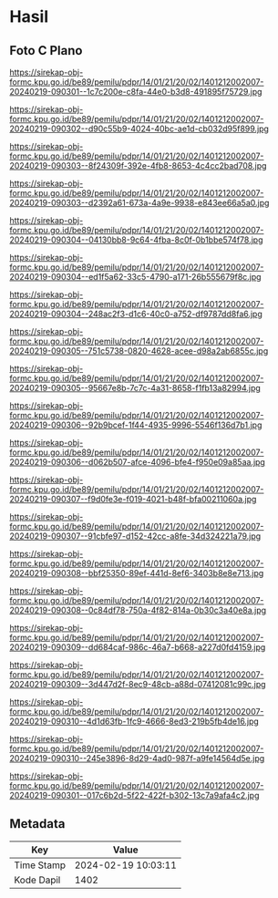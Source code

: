 # Hasil

## Foto C Plano

https://sirekap-obj-formc.kpu.go.id/be89/pemilu/pdpr/14/01/21/20/02/1401212002007-20240219-090301--1c7c200e-c8fa-44e0-b3d8-491895f75729.jpg

https://sirekap-obj-formc.kpu.go.id/be89/pemilu/pdpr/14/01/21/20/02/1401212002007-20240219-090302--d90c55b9-4024-40bc-ae1d-cb032d95f899.jpg

https://sirekap-obj-formc.kpu.go.id/be89/pemilu/pdpr/14/01/21/20/02/1401212002007-20240219-090303--8f24309f-392e-4fb8-8653-4c4cc2bad708.jpg

https://sirekap-obj-formc.kpu.go.id/be89/pemilu/pdpr/14/01/21/20/02/1401212002007-20240219-090303--d2392a61-673a-4a9e-9938-e843ee66a5a0.jpg

https://sirekap-obj-formc.kpu.go.id/be89/pemilu/pdpr/14/01/21/20/02/1401212002007-20240219-090304--04130bb8-9c64-4fba-8c0f-0b1bbe574f78.jpg

https://sirekap-obj-formc.kpu.go.id/be89/pemilu/pdpr/14/01/21/20/02/1401212002007-20240219-090304--ed1f5a62-33c5-4790-a171-26b555679f8c.jpg

https://sirekap-obj-formc.kpu.go.id/be89/pemilu/pdpr/14/01/21/20/02/1401212002007-20240219-090304--248ac2f3-d1c6-40c0-a752-df9787dd8fa6.jpg

https://sirekap-obj-formc.kpu.go.id/be89/pemilu/pdpr/14/01/21/20/02/1401212002007-20240219-090305--751c5738-0820-4628-acee-d98a2ab6855c.jpg

https://sirekap-obj-formc.kpu.go.id/be89/pemilu/pdpr/14/01/21/20/02/1401212002007-20240219-090305--95667e8b-7c7c-4a31-8658-f1fb13a82994.jpg

https://sirekap-obj-formc.kpu.go.id/be89/pemilu/pdpr/14/01/21/20/02/1401212002007-20240219-090306--92b9bcef-1f44-4935-9996-5546f136d7b1.jpg

https://sirekap-obj-formc.kpu.go.id/be89/pemilu/pdpr/14/01/21/20/02/1401212002007-20240219-090306--d062b507-afce-4096-bfe4-f950e09a85aa.jpg

https://sirekap-obj-formc.kpu.go.id/be89/pemilu/pdpr/14/01/21/20/02/1401212002007-20240219-090307--f9d0fe3e-f019-4021-b48f-bfa00211060a.jpg

https://sirekap-obj-formc.kpu.go.id/be89/pemilu/pdpr/14/01/21/20/02/1401212002007-20240219-090307--91cbfe97-d152-42cc-a8fe-34d324221a79.jpg

https://sirekap-obj-formc.kpu.go.id/be89/pemilu/pdpr/14/01/21/20/02/1401212002007-20240219-090308--bbf25350-89ef-441d-8ef6-3403b8e8e713.jpg

https://sirekap-obj-formc.kpu.go.id/be89/pemilu/pdpr/14/01/21/20/02/1401212002007-20240219-090308--0c84df78-750a-4f82-814a-0b30c3a40e8a.jpg

https://sirekap-obj-formc.kpu.go.id/be89/pemilu/pdpr/14/01/21/20/02/1401212002007-20240219-090309--dd684caf-986c-46a7-b668-a227d0fd4159.jpg

https://sirekap-obj-formc.kpu.go.id/be89/pemilu/pdpr/14/01/21/20/02/1401212002007-20240219-090309--3d447d2f-8ec9-48cb-a88d-07412081c99c.jpg

https://sirekap-obj-formc.kpu.go.id/be89/pemilu/pdpr/14/01/21/20/02/1401212002007-20240219-090310--4d1d63fb-1fc9-4666-8ed3-219b5fb4de16.jpg

https://sirekap-obj-formc.kpu.go.id/be89/pemilu/pdpr/14/01/21/20/02/1401212002007-20240219-090310--245e3896-8d29-4ad0-987f-a9fe14564d5e.jpg

https://sirekap-obj-formc.kpu.go.id/be89/pemilu/pdpr/14/01/21/20/02/1401212002007-20240219-090301--017c6b2d-5f22-422f-b302-13c7a9afa4c2.jpg


## Metadata

| Key        | Value               |
| ---------- | ------------------- |
| Time Stamp | 2024-02-19 10:03:11 |
| Kode Dapil | 1402                |




